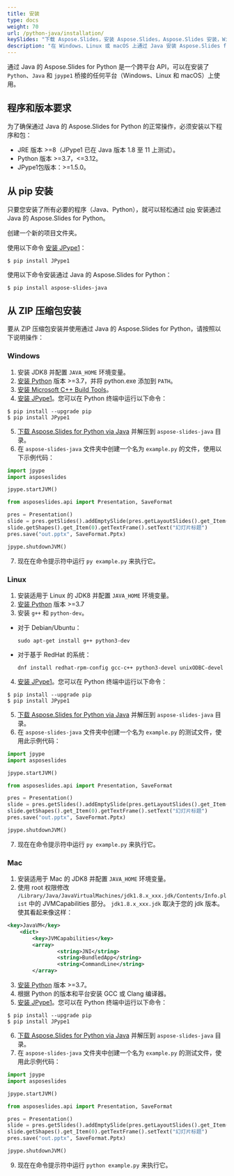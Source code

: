 ```yaml
---
title: 安装
type: docs
weight: 70
url: /python-java/installation/
keySlides: "下载 Aspose.Slides，安装 Aspose.Slides，Aspose.Slides 安装，Windows，macOS，Linux，Python"
description: "在 Windows、Linux 或 macOS 上通过 Java 安装 Aspose.Slides for Python"
---
```


通过 Java 的 Aspose.Slides for Python 是一个跨平台 API，可以在安装了 `Python`、`Java` 和 `jpype1` 桥接的任何平台（Windows、Linux 和 macOS）上使用。

## **程序和版本要求**

为了确保通过 Java 的 Aspose.Slides for Python 的正常操作，必须安装以下程序和包：

- JRE 版本 >=8（JPype1 已在 Java 版本 1.8 至 11 上测试）。
- Python 版本 >=3.7，<=3.12。
- JPype1包版本：>=1.5.0。

## **从 pip 安装**

只要您安装了所有必要的程序（Java、Python），就可以轻松通过 [pip](https://pypi.org/) 安装通过 Java 的 Aspose.Slides for Python。

创建一个新的项目文件夹。

使用以下命令 [安装 JPype1](https://jpype.readthedocs.io/en/latest/install.html)：
```
$ pip install JPype1
```

使用以下命令安装通过 Java 的 Aspose.Slides for Python：
```
$ pip install aspose-slides-java
```

## **从 ZIP 压缩包安装**

要从 ZIP 压缩包安装并使用通过 Java 的 Aspose.Slides for Python，请按照以下说明操作：

### **Windows**

1. 安装 JDK8 并配置 `JAVA_HOME` 环境变量。
2. [安装 Python](https://www.python.org/downloads/) 版本 >=3.7，并将 python.exe 添加到 `PATH`。
3. [安装 Microsoft C++ Build Tools](https://visualstudio.microsoft.com/visual-cpp-build-tools/)。
4. [安装 JPype1](https://jpype.readthedocs.io/en/latest/install.html)。您可以在 Python 终端中运行以下命令：
```
$ pip install --upgrade pip
$ pip install JPype1
```
5. [下载 Aspose.Slides for Python via Java](https://releases.aspose.com/slides/python-java/) 并解压到 `aspose-slides-java` 目录。
6. 在 `aspose-slides-java` 文件夹中创建一个名为 `example.py` 的文件，使用以下示例代码：

```python
import jpype
import asposeslides

jpype.startJVM()

from asposeslides.api import Presentation, SaveFormat

pres = Presentation()
slide = pres.getSlides().addEmptySlide(pres.getLayoutSlides().get_Item(0))
slide.getShapes().get_Item(0).getTextFrame().setText("幻灯片标题")
pres.save("out.pptx", SaveFormat.Pptx)

jpype.shutdownJVM()
```

7. 现在在命令提示符中运行 `py example.py` 来执行它。

### **Linux**

1. 安装适用于 Linux 的 JDK8 并配置 `JAVA_HOME` 环境变量。
2. [安装 Python](https://www.python.org/downloads/) 版本 >=3.7
3. 安装 `g++` 和 `python-dev`。 

- 对于 Debian/Ubuntu：
    ```
    sudo apt-get install g++ python3-dev
    ```
- 对于基于 RedHat 的系统：
    ```
    dnf install redhat-rpm-config gcc-c++ python3-devel unixODBC-devel
    ```

4. [安装 JPype1](https://jpype.readthedocs.io/en/latest/install.html)。您可以在 Python 终端中运行以下命令：
```
$ pip install --upgrade pip
$ pip install JPype1
```
5. [下载 Aspose.Slides for Python via Java](https://releases.aspose.com/slides/python-java/) 并解压到 `aspose-slides-java` 目录。
6. 在 `aspose-slides-java` 文件夹中创建一个名为 `example.py` 的测试文件，使用此示例代码：

```python
import jpype
import asposeslides

jpype.startJVM()

from asposeslides.api import Presentation, SaveFormat

pres = Presentation()
slide = pres.getSlides().addEmptySlide(pres.getLayoutSlides().get_Item(0))
slide.getShapes().get_Item(0).getTextFrame().setText("幻灯片标题")
pres.save("out.pptx", SaveFormat.Pptx)

jpype.shutdownJVM()
```
7. 现在在命令提示符中运行 `py example.py` 来执行它。

### **Mac**

1. 安装适用于 Mac 的 JDK8 并配置 `JAVA_HOME` 环境变量。
2. 使用 root 权限修改 `/Library/Java/JavaVirtualMachines/jdk1.8.x_xxx.jdk/Contents/Info.plist` 中的 JVMCapabilities 部分。 `jdk1.8.x_xxx.jdk` 取决于您的 jdk 版本。使其看起来像这样：
```xml
<key>JavaVM</key>
    <dict>
        <key>JVMCapabilities</key>
        <array>
                <string>JNI</string>
                <string>BundledApp</string>
                <string>CommandLine</string>
        </array>
```
3. [安装 Python](https://www.python.org/downloads/) 版本 >=3.7。
4. 根据 Python 的版本和平台安装 GCC 或 Clang 编译器。
5. [安装 JPype1](https://jpype.readthedocs.io/en/latest/install.html)。您可以在 Python 终端中运行以下命令：
```
$ pip install --upgrade pip
$ pip install JPype1
```
6. [下载 Aspose.Slides for Python via Java](https://releases.aspose.com/slides/python-java/) 并解压到 `aspose-slides-java` 目录。
7. 在 `aspose-slides-java` 文件夹中创建一个名为 `example.py` 的测试文件，使用此示例代码：

```python
import jpype
import asposeslides

jpype.startJVM()

from asposeslides.api import Presentation, SaveFormat

pres = Presentation()
slide = pres.getSlides().addEmptySlide(pres.getLayoutSlides().get_Item(0))
slide.getShapes().get_Item(0).getTextFrame().setText("幻灯片标题")
pres.save("out.pptx", SaveFormat.Pptx)

jpype.shutdownJVM()
```
9. 现在在命令提示符中运行 `python example.py` 来执行它。